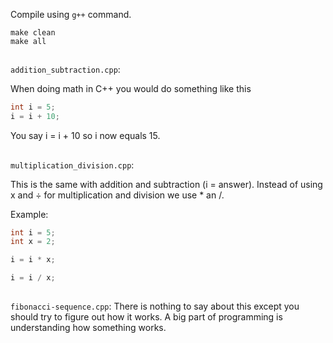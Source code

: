 Compile using ``g++`` command.

```commandline
make clean
make all
```

##

``addition_subtraction.cpp``:

When doing math in C++ you would do something like this
```c++
int i = 5;
i = i + 10;
```

You say i = i + 10 so i now equals 15.

##

``multiplication_division.cpp``:

This is the same with addition and subtraction (i = answer). Instead of using x and ÷ for multiplication and division we
use * an /.

Example:
```c++
int i = 5;
int x = 2;

i = i * x;

i = i / x;
```

##

``fibonacci-sequence.cpp``:
There is nothing to say about this except you should try to figure out how it works. A big part of programming is 
understanding how something works.